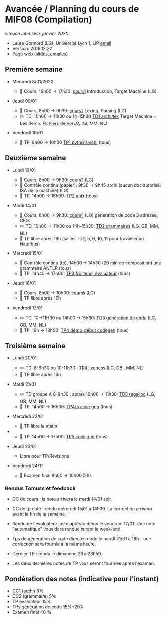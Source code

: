 # Avancée / Planning du cours de MIF08 (Compilation)
_version intensive, janvier 2020_

  * Laure Gonnord (LG), Université Lyon 1, LIP [email](mailto:laure.gonnord@univ-lyon1.fr)
  * Version: 2019.12.22
  * [Page web (slides, annales)](https://compil-lyon.gitlabpages.inria.fr/compil-lyon/)

## Première semaine

  - Mercredi 8/01/2020
     - :book: Cours, 16h00 -> 17h30:
       [cours1](https://compil-lyon.gitlabpages.inria.fr/compil-lyon/MIF081920_Lyon1/mif08_all_slides4p.pdf)
       Introduction, Target Machine (LG)
 
  - Jeudi 09/01
     - :book: Cours, 8h00 -> 9h30:
       [cours2](https://compil-lyon.gitlabpages.inria.fr/compil-lyon/MIF081920_Lyon1/mif08_all_slides4p.pdf)
       Lexing, Parsing (LG)
	 - :pencil2: TD, 10h00 -> 11h30 ou 14-15h30 [TD1
       archi/lex](https://compil-lyon.gitlabpages.inria.fr/compil-lyon/MIF081920_Lyon1/mif08_td1.pdf)
       Target Machine + Lex demo. [Fichiers
       demo](https://compil-lyon.gitlabpages.inria.fr/compil-lyon/MIF081920_Lyon1/ANTLR-demolex.tgz)(LG,
       GB, MM, NL)
   
  - Vendredi 10/01
	 - :hammer: TP, 8h00 -> 10h00 [TP1 python/archi](https://compil-lyon.gitlabpages.inria.fr/compil-lyon/MIF081920_Lyon1/mif08_tp1.pdf) (tous)

## Deuxième semaine

  - Lundi 13/01
    - :book: Cours, 8h00 -> 9h30:  [cours3](https://compil-lyon.gitlabpages.inria.fr/compil-lyon/MIF081920_Lyon1/mif08_all_slides4p.pdf) (LG)
	- :mag_right: Contrôle continu (papier), 9h30 -> 9h45 archi (aucun doc
      autorisé: ISA de la machine) (LG)
    - :hammer: TP, 14h00 -> 16h00: [TP2 antlr](https://compil-lyon.gitlabpages.inria.fr/compil-lyon/MIF081920_Lyon1/mif08_tp2.pdf) (tous)
  
  - Mardi 14/01
	- :book: Cours, 8h00 -> 9h30:
      [cours4](https://compil-lyon.gitlabpages.inria.fr/compil-lyon/MIF081920_Lyon1/mif08_all_slides4p.pdf)
      (LG) génération de code 3 adresse, CFG.
    - :pencil2: TD, 10h00 -> 11h30 ou 14h-15h30: [TD2
      grammaires](https://compil-lyon.gitlabpages.inria.fr/compil-lyon/MIF081920_Lyon1/mif08_td2.pdf)
      (LG, GB, MM, NL) 
	- :hammer: TP libre après 16h (salles TD2, 5, 6, 10, 11 pour travailler au Nautibus)
	
  - Mercredi 15/01
	- :mag_right: Contrôle continu (tp), 14h00 -> 14h30 (20 min de composition) une grammaire
      ANTLR (tous)
    - :hammer: TP, 14h45 -> 17h00: [TP3 frontend, évaluateur](https://compil-lyon.gitlabpages.inria.fr/compil-lyon/MIF081920_Lyon1/mif08_tp3.pdf) (tous)

  - Jeudi 16/01
  	- :book: Cours, 8h00 -> 10h00:  [cours5](https://compil-lyon.gitlabpages.inria.fr/compil-lyon/MIF081920_Lyon1/mif08_all_slides4p.pdf) (LG)
	- :hammer: TP libre après 16h
	
  - Vendredi 17/01
    - :pencil2: TD, 10->11H30 ou 14h00 -> 15h30: [TD3 génération de
      code](https://compil-lyon.gitlabpages.inria.fr/compil-lyon/MIF081920_Lyon1/cahier_exos_MIF08.pdf)
      (LG, GB,  MM, NL) 
    - :hammer: TP, 16h -> 18h00: [TP4 démo, début codegen](https://compil-lyon.gitlabpages.inria.fr/compil-lyon/MIF081920_Lyon1/mif08_tp4.pdf) (tous)
    

## Troisième semaine

  - Lundi 20/01
    - :pencil2: TD, 8-9h30  ou 10-11h30 : [TD4
      liveness](https://compil-lyon.gitlabpages.inria.fr/compil-lyon/MIF081920_Lyon1/cahier_exos_MIF08.pdf)
      (LG, GB , MM, NL) 
	- :hammer: TP libre après 16h
	
  - Mardi 21/01
	- :pencil2: TD groupe A 8-9h30 , autres 10h00 -> 11h30: [TD5
      regalloc](https://compil-lyon.gitlabpages.inria.fr/compil-lyon/MIF081920_Lyon1/cahier_exos_MIF08.pdf)
      (LG, GB, MM, NL) 
	- :hammer: TP, 14h00 -> 16h00:  [TP4/5 code gen](https://compil-lyon.gitlabpages.inria.fr/compil-lyon/MIF081920_Lyon1/mif08_tp5.pdf) (tous)

  - Mercredi 22/01
	- :hammer: TP libre le matin
- 	- :hammer: TP, 14h00 -> 17h00:  [TP5 code gen](https://compil-lyon.gitlabpages.inria.fr/compil-lyon/MIF081920_Lyon1/mif08_tp5.pdf) (tous)

  - Jeudi 23/01
	- Libre pour TP/Révisions

  - Vendredi 24/11
	- :mag_right: Examen final 8h00 -> 10h00 (2h). 


### Rendus Tomuss et feedback

  - CC de cours : la note arrivera le mardi 14/01 soir.
  
  - CC de tp noté : rendu mercredi 15/01 à 14h30. La correction
    arrivera avant la fin de la semaine.

  - Rendu de l'évaluateur juste après la démo le vendredi 17/01. Une
    note "automatique" vous dera rendue durant le week-end.

  - Tps de génération de code directe: rendu le mardi 21/01 à 18h - une
    correction sera fournie à la même heure. 
	
  - Dernier TP : rendu le dimanche 26 à 23h59.
  
  - Les deux dernières notes de TP vous seront fournies après l'examen.

## Pondération des notes (indicative pour l'instant)
  - CC1 (archi) 5%
  - CC2 (grammaire) 5%
  - TP évaluateur 15%
  - TPs génération de code 15%+20%
  - Examen final 40 %
